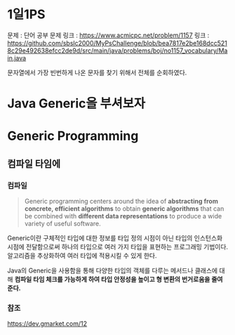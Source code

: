 # 1일1PS
문제 : 단어 공부
문제 링크 : https://www.acmicpc.net/problem/1157
링크 : https://github.com/sbslc2000/MyPsChallenge/blob/bea7817e2be168dcc5218c29e492638efcc2de9d/src/main/java/problems/boj/no1157_vocabulary/Main.java

문자열에서 가장 빈번하게 나온 문자를 찾기 위해서 전체를 순회하였다.

# Java Generic을 부셔보자
# Generic Programming
## 컴파일 타임에 
### 컴파일
> Generic programming centers around the idea of **abstracting from concrete, efficient algorithms** to obtain **generic algorithms** that can be combined with **different data representations** to produce a wide variety of useful software.

Generic이란 구체적인 타입에 대한 정보를 타입 정의 시점이 아닌 타입의 인스턴스화 시점에 전달함으로써 하나의 타입으로 여러 가지 타입을 표현하는 프로그래밍 기법이다. 알고리즘을 추상화하여 여러 타입에 적용시킬 수 있게 한다.

Java의 Generic을 사용함을 통해 다양한 타입의 객체를 다루는 메서드나 클래스에 대해 **컴파일 타임 체크를 가능하게 하여 타입 안정성을 높이고 형 변환의 번거로움을 줄여준다.**



### 참조 
https://dev.gmarket.com/12